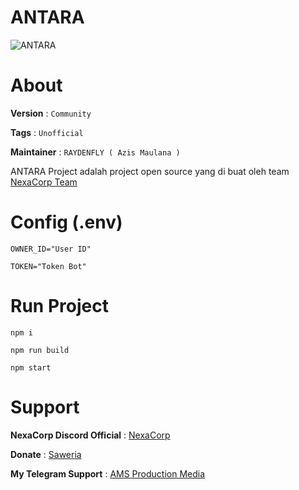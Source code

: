 # ANTARA
![ANTARA](https://opengraph.githubassets.com/fb8a0431a3993acc24edcbd6d5af1438d4edfb0bb1ab60d855081d57c65eb1f7/NexaCorpTEAM/ANTARA)

# About
**Version** : `Community`

**Tags** : `Unofficial`

**Maintainer** : `RAYDENFLY ( Azis Maulana )`

ANTARA Project adalah project open source yang di buat oleh team [NexaCorp Team](https://github.com/NexaCorpTEAM/)

# Config (.env)
`OWNER_ID="User ID"`

`TOKEN="Token Bot"`

# Run Project
`npm i`

`npm run build`

`npm start`

# Support
**NexaCorp Discord Official** : [NexaCorp](https://discord.gg/VVMVT2bnc3)

**Donate** : [Saweria](https://saweria.co/raydenfly)

**My Telegram Support** : [AMS Production Media](https://t.me/amscreative)
